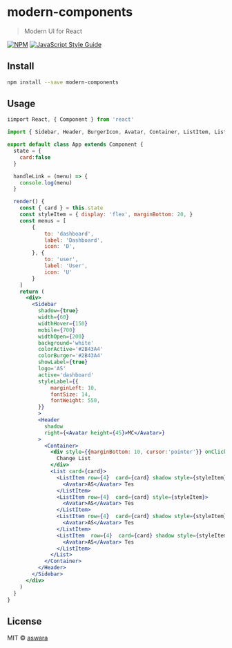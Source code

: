 # modern-components

> Modern UI for React

[![NPM](https://img.shields.io/npm/v/modern-components.svg)](https://www.npmjs.com/package/modern-components) [![JavaScript Style Guide](https://img.shields.io/badge/code_style-standard-brightgreen.svg)](https://standardjs.com)

## Install

```bash
npm install --save modern-components
```

## Usage

```jsx
iimport React, { Component } from 'react'

import { Sidebar, Header, BurgerIcon, Avatar, Container, ListItem, List } from 'modern-components'

export default class App extends Component {
  state = {
    card:false
  }

  handleLink = (menu) => {
    console.log(menu)
  }

  render() {
    const { card } = this.state
    const styleItem = { display: 'flex', marginBottom: 20, }
    const menus = [
        {
            to: 'dashboard',
            label: 'Dashboard',
            icon: 'D',
        }, {
            to: 'user',
            label: 'User',
            icon: 'U'
        }
    ]
    return (
      <div>
        <Sidebar
          shadow={true}
          width={60}
          widthHover={150}
          mobile={700}
          widthOpen={200}
          background='white'
          colorActive='#2B43A4'
          colorBurger='#2B43A4'
          showLabel={true}
          logo='AS'
          active='dashboard'
          styleLabel={{
              marginLeft: 10,
              fontSize: 14,
              fontWeight: 550,
          }}
          >
          <Header
            shadow
            right={<Avatar height={45}>MC</Avatar>}
          >
            <Container>
              <div style={{marginBottom: 10, cursor:'pointer'}} onClick={()=>this.setState({ card: !card })}>
                Change List 
              </div>
              <List card={card}>
                <ListItem row={4}  card={card} shadow style={styleItem}>
                  <Avatar>AS</Avatar> Tes
                </ListItem>
                <ListItem row={4}  card={card} style={styleItem}>
                  <Avatar>AS</Avatar> Tes
                </ListItem>
                <ListItem row={4}  card={card} shadow style={styleItem}>
                  <Avatar>AS</Avatar> Tes
                </ListItem>
                <ListItem  row={4}  card={card} shadow style={styleItem}>
                  <Avatar>AS</Avatar> Tes
                </ListItem>
              </List>
            </Container>
          </Header>
        </Sidebar>
      </div>
    )
  }
}


```

## License

MIT © [aswara](https://github.com/aswara)
